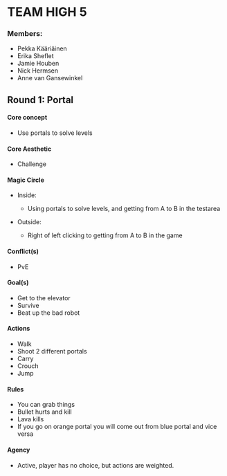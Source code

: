 # TEAM HIGH 5

### Members:

- Pekka Kääriäinen
- Erika Sheflet
- Jamie Houben
- Nick Hermsen
- Anne van Gansewinkel

## Round 1: Portal

#### Core concept

- Use portals to solve levels

#### Core Aesthetic

- Challenge

#### Magic Circle

- Inside:
  - Using portals to solve levels, and getting from A to B in the testarea

- Outside:
  - Right of left clicking to getting from A to B in the game

#### Conflict(s)

- PvE

#### Goal(s)

- Get to the elevator
- Survive
- Beat up the bad robot

#### Actions

- Walk
- Shoot 2 different portals
- Carry
- Crouch
- Jump

#### Rules

- You can grab things
- Bullet hurts and kill
- Lava kills
- If you go on orange portal you will come out from blue portal and vice versa

#### Agency

- Active, player has no choice, but actions are weighted.
